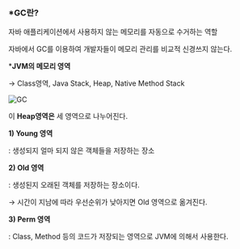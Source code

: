 ### *GC란?

자바 애플리케이션에서 사용하지 않는 메모리를 자동으로 수거하는 역할

자바에서 GC를 이용하여 개발자들이 메모리 관리를 비교적 신경쓰지 않는다.

***JVM의 메모리 영역**

→ Class영역, Java Stack, Heap, Native Method Stack

![GC](https://github.com/Tech-Stack-Tree/Tech-Stack/assets/79103761/2b50da0f-c7ec-4c21-90e4-ff3aa013c735)

이 **Heap영역은** 세 영역으로 나누어진다.

**1) Young 영역**

: 생성되지 얼마 되지 않은 객체들을 저장하는 장소

**2) Old 영역**

: 생성된지 오래된 객체를 저장하는 장소이다.

→ 시간이 지남에 따라 우선순위가 낮아지면 Old 영역으로 옮겨진다.

**3) Perm 영역**

: Class, Method 등의 코드가 저장되는 영역으로 JVM에 의해서 사용한다.

